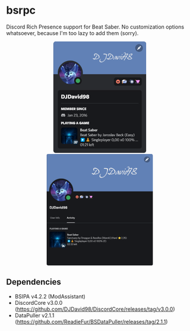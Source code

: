 # bsrpc

Discord Rich Presence support for Beat Saber. No customization options whatsoever, because I'm too lazy to add them (sorry).

<div align="center">
    <img src="screenshots/card.png" height="300" alt="Discord account card showing the Beat Saber rich presence">
    <img src="screenshots/profile.png" height="300" alt="Discord profile activity tab showing the Beat Saber rich presence">
</div>

## Dependencies

* BSIPA v4.2.2 (ModAssistant)
* DiscordCore v3.0.0 (https://github.com/DJDavid98/DiscordCore/releases/tag/v3.0.0)
* DataPuller v2.1.1 (https://github.com/ReadieFur/BSDataPuller/releases/tag/2.1.1)